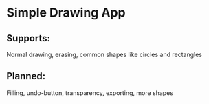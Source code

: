 # Simple Drawing App

## Supports:
Normal drawing, erasing, common shapes like circles and rectangles

## Planned:
Filling, undo-button, transparency, exporting, more shapes

